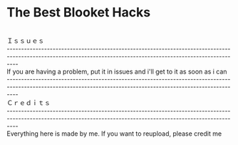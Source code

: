 # The Best Blooket Hacks
<br />
Ｉｓｓｕｅｓ 
<br />
----------------------------------------------------------------------------------------------------------------------------------------------------------------
<br />
If you are having a problem, put it in issues and i'll get to it as soon as i can
<br />
----------------------------------------------------------------------------------------------------------------------------------------------------------------
<br />
Ｃｒｅｄｉｔｓ
<br />
----------------------------------------------------------------------------------------------------------------------------------------------------------------
<br />
Everything here is made by me. If you want to reupload, please credit me
